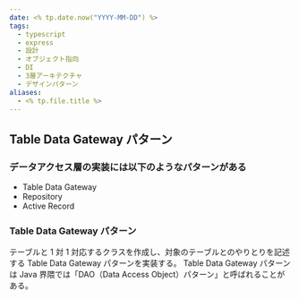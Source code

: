```yaml
---
date: <% tp.date.now("YYYY-MM-DD") %>
tags:
  - typescript
  - express
  - 設計
  - オブジェクト指向
  - DI
  - 3層アーキテクチャ
  - デザインパターン
aliases:
  - <% tp.file.title %>
---
```


## Table Data Gateway パターン

### データアクセス層の実装には以下のようなパターンがある

- Table Data Gateway
- Repository
- Active Record

### Table Data Gateway パターン

テーブルと 1 対 1 対応するクラスを作成し、対象のテーブルとのやりとりを記述する Table Data Gateway パターンを実装する。
Table Data Gateway パターンは Java 界隈では「DAO（Data Access Object）パターン」と呼ばれることがある。
